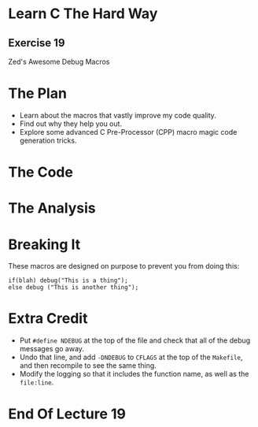 Learn C The Hard Way
=======

Exercise 19
----

Zed's Awesome Debug Macros



The Plan
====

* Learn about the macros that vastly improve my code quality.
* Find out why they help you out.
* Explore some advanced C Pre-Processor (CPP) macro magic code generation tricks.



The Code
====



The Analysis
====



Breaking It
====

These macros are designed on purpose to prevent you from doing this:

    if(blah) debug("This is a thing");
    else debug ("This is another thing");



Extra Credit
====

* Put ``#define NDEBUG`` at the top of the file and check that all
  of the debug messages go away.
* Undo that line, and add ``-DNDEBUG`` to ``CFLAGS`` at the
  top of the ``Makefile``, and then recompile to see the same thing.
* Modify the logging so that it includes the function name, as well
  as the ``file:line``.



End Of Lecture 19
=====


